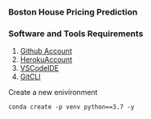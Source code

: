 ### Boston House Pricing Prediction

### Software and Tools Requirements

1. [Github Account](https://github.com)
2. [HerokuAccount](https://heroku.com)
3. [VSCodeIDE](https://code.visualstudio.com/)
4. [GitCLI](https://git-scm.com/downloads)

Create a new enivironment

```
conda create -p venv python==3.7 -y
```